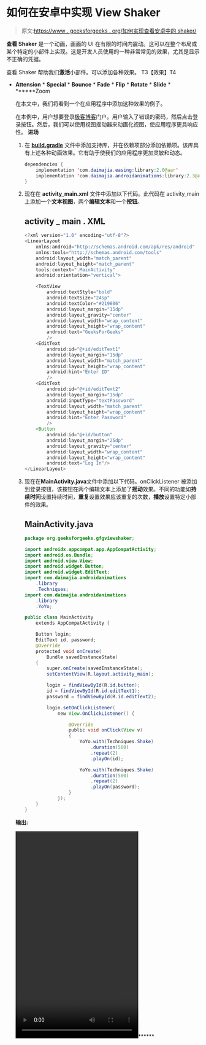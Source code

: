 # 如何在安卓中实现 View Shaker

> 原文:[https://www . geeksforgeeks . org/如何实现查看安卓中的 shaker/](https://www.geeksforgeeks.org/how-to-implement-view-shaker-in-android/)

**查看 Shaker** 是一个动画，画面的 UI 在有限的时间内震动。这可以在整个布局或某个特定的小部件上实现。这是开发人员使用的一种非常常见的效果，尤其是显示不正确的凭据。

查看 Shaker 帮助我们**激活**小部件。可以添加各种效果。
T3【效果】T4

*   **Attension** *   ****Special**** *   ******Bounce****** *   ******Fade****** *   ******Flip****** *   ******Rotate****** *   ******Slide****** *   ******Zoom

    在本文中，我们将看到一个在应用程序中添加这种效果的例子。

    在本例中，用户想要登录[极客博客](https://www.geeksforgeeks.org/)门户。用户输入了错误的密码，然后点击登录按钮。然后，我们可以使用视图摇动器来动画化视图，使应用程序更具响应性。
    **进场**

    1.  在 **[build.gradle](https://www.geeksforgeeks.org/android-build-gradle/)** 文件中添加支持库，并在依赖项部分添加依赖项。该库具有上述各种动画效果。它有助于使我们的应用程序更加灵敏和动态。

        ```java
        dependencies {
            implementation 'com.daimajia.easing:library:2.0@aar'
            implementation 'com.daimajia.androidanimations:library:2.3@aar'
        }
        ```

    2.  现在在 **activity_main.xml** 文件中添加以下代码。此代码在 activity_main 上添加一个**文本视图**，两个**编辑文本**和一个**按钮**。

        ## activity _ main . XML

        ```java
        <?xml version="1.0" encoding="utf-8"?>
        <LinearLayout
            xmlns:android="http://schemas.android.com/apk/res/android"
            xmlns:tools="http://schemas.android.com/tools"
            android:layout_width="match_parent"
            android:layout_height="match_parent"
            tools:context=".MainActivity"
            android:orientation="vertical">

            <TextView
                android:textStyle="bold"
                android:textSize="24sp"
                android:textColor="#219806"
                android:layout_margin="15dp"
                android:layout_gravity="center"
                android:layout_width="wrap_content"
                android:layout_height="wrap_content"
                android:text="GeeksForGeeks"
                />
            <EditText
                android:id="@+id/editText1"
                android:layout_margin="15dp"
                android:layout_width="match_parent"
                android:layout_height="wrap_content"
                android:hint="Enter ID"
                />
            <EditText
                android:id="@+id/editText2"
                android:layout_margin="15dp"
                android:inputType="textPassword"
                android:layout_width="match_parent"
                android:layout_height="wrap_content"
                android:hint="Enter Password"
                />
            <Button
                android:id="@+id/button"
                android:layout_margin="25dp"
                android:layout_gravity="center"
                android:layout_width="wrap_content"
                android:layout_height="wrap_content"
                android:text="Log In"/>
        </LinearLayout>
        ```

    3.  现在在**MainActivity.java**文件中添加以下代码。onClickListener 被添加到登录按钮，该按钮在两个编辑文本上添加了**摇动**效果。不同的功能如**持续时间**设置持续时间，**重复**设置效果应该重复的次数，**播放**设置特定小部件的效果。

        ## MainActivity.java

        ```java
        package org.geeksforgeeks.gfgviewshaker;

        import androidx.appcompat.app.AppCompatActivity;
        import android.os.Bundle;
        import android.view.View;
        import android.widget.Button;
        import android.widget.EditText;
        import com.daimajia.androidanimations
            .library
            .Techniques;
        import com.daimajia.androidanimations
            .library
            .YoYo;

        public class MainActivity
            extends AppCompatActivity {

            Button login;
            EditText id, password;
            @Override
            protected void onCreate(
                Bundle savedInstanceState)
            {
                super.onCreate(savedInstanceState);
                setContentView(R.layout.activity_main);

                login = findViewById(R.id.button);
                id = findViewById(R.id.editText1);
                password = findViewById(R.id.editText2);

                login.setOnClickListener(
                    new View.OnClickListener() {

                        @Override
                        public void onClick(View v)
                        {
                            YoYo.with(Techniques.Shake)
                                .duration(500)
                                .repeat(2)
                                .playOn(id);

                            YoYo.with(Techniques.Shake)
                                .duration(500)
                                .repeat(2)
                                .playOn(password);
                        }
                    });
            }
        }
        ```

    **输出:**

    <video class="wp-video-shortcode" id="video-414965-1" width="320" height="540" preload="metadata" controls=""><source type="video/mp4" src="https://media.geeksforgeeks.org/wp-content/uploads/20200515021807/Record_2020-05-15-02-16-31_8c8eb4b8b3a162c987ad6534919c52091.mp4?_=1">[https://media.geeksforgeeks.org/wp-content/uploads/20200515021807/Record_2020-05-15-02-16-31_8c8eb4b8b3a162c987ad6534919c52091.mp4](https://media.geeksforgeeks.org/wp-content/uploads/20200515021807/Record_2020-05-15-02-16-31_8c8eb4b8b3a162c987ad6534919c52091.mp4)</video>******